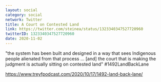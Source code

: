 ```yaml
---
layout: social
category: social
network: Twitter
title: A Court on Contested Land
link: https://twitter.com/steinea/status/1323340347527720960
twitterID: 1323340347527720960
date: 2020-11-02
---
```


"the system has been built and designed in a way that sees Indigenous people alienated from that process ... [and] the court that is making the judgment is actually sitting on contested land" #1492LandBackLane

<https://www.treyfpodcast.com/2020/10/17/1492-land-back-lane/>
